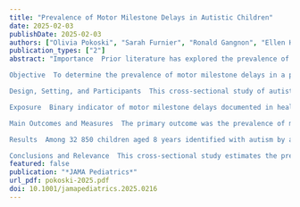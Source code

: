 ```yaml
---
title: "Prevalence of Motor Milestone Delays in Autistic Children"
date: 2025-02-03
publishDate: 2025-02-03
authors: ["Olivia Pokoski", "Sarah Furnier", "Ronald Gangnon", "Ellen Howerton", "Anne Kirby", "Tyra Protho", "Marin Schweizer-Looby", "Brittany Travers", "Maureen Durkin"]
publication_types: ["2"]
abstract: "Importance  Prior literature has explored the prevalence of motor impairments in autistic individuals, but estimates come from clinical, convenience, or small samples, limiting generalizability. Better understanding of the frequency of motor milestone delays in autistic individuals could improve early identification and subsequently lead to earlier intervention and better developmental outcomes.

Objective  To determine the prevalence of motor milestone delays in a population-based sample of 8-year-old autistic children and to evaluate if having motor milestone delays is associated with an earlier age at autism evaluation or diagnosis.

Design, Setting, and Participants  This cross-sectional study of autistic 8-year-old children was conducted using Autism and Developmental Disabilities Monitoring (ADDM) Network data between surveillance years 2000 and 2016. ADDM Network data are population based and are drawn from 17 sites across the US. Data were analyzed from October 2023 to August 2024.

Exposure  Binary indicator of motor milestone delays documented in health or educational records.

Main Outcomes and Measures  The primary outcome was the prevalence of motor milestone delays among autistic 8-year-old children. Associations between motor milestone delays and age at autism evaluation or diagnosis were evaluated using linear regression. Covariates included study site, surveillance year, the number of autism discriminators, intellectual disability, child sex, and child race and ethnicity.

Results  Among 32 850 children aged 8 years identified with autism by active surveillance, 23 481 children (71.5%) met criteria for motor milestone delays. A total of 5973 children (18.2%) were female. In linear regression models, children with motor milestone delays were evaluated for autism significantly earlier (mean age, 43.65 months; 95% CI, 43.38-43.91) than children without motor milestone delays (mean age, 51.64 months; 95% CI, 51.22-52.06). After stratifying by the co-occurrence of intellectual disability (ID), children with motor milestone delays were evaluated for autism earlier than those without motor milestone delays, regardless of ID.

Conclusions and Relevance  This cross-sectional study estimates the prevalence of motor milestone delays among autistic 8-year-old children and highlights the association between these delays and an earlier autism evaluation, even in children without co-occurring ID. Early identification of autism is a public health priority, and assessing motor milestone delays, particularly in children with an increased likelihood of being autistic, may facilitate an earlier autism evaluation, leading to more timely interventions and better developmental outcomes."
featured: false
publication: "*JAMA Pediatrics*"
url_pdf: pokoski-2025.pdf
doi: 10.1001/jamapediatrics.2025.0216
---
```


